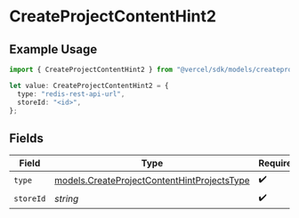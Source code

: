# CreateProjectContentHint2

## Example Usage

```typescript
import { CreateProjectContentHint2 } from "@vercel/sdk/models/createprojectop.js";

let value: CreateProjectContentHint2 = {
  type: "redis-rest-api-url",
  storeId: "<id>",
};
```

## Fields

| Field                                                                                            | Type                                                                                             | Required                                                                                         | Description                                                                                      |
| ------------------------------------------------------------------------------------------------ | ------------------------------------------------------------------------------------------------ | ------------------------------------------------------------------------------------------------ | ------------------------------------------------------------------------------------------------ |
| `type`                                                                                           | [models.CreateProjectContentHintProjectsType](../models/createprojectcontenthintprojectstype.md) | :heavy_check_mark:                                                                               | N/A                                                                                              |
| `storeId`                                                                                        | *string*                                                                                         | :heavy_check_mark:                                                                               | N/A                                                                                              |